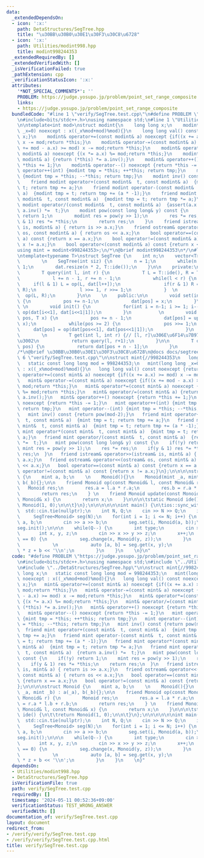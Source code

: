 ```yaml
---
data:
  _extendedDependsOn:
  - icon: ':x:'
    path: DetaStructures/SegTree.hpp
    title: "\u30BB\u30B0\u30E1\u30F3\u30C8\u6728"
  - icon: ':x:'
    path: Utilities/modint998.hpp
    title: modint998244353
  _extendedRequiredBy: []
  _extendedVerifiedWith: []
  _isVerificationFailed: true
  _pathExtension: cpp
  _verificationStatusIcon: ':x:'
  attributes:
    '*NOT_SPECIAL_COMMENTS*': ''
    PROBLEM: https://judge.yosupo.jp/problem/point_set_range_composite
    links:
    - https://judge.yosupo.jp/problem/point_set_range_composite
  bundledCode: "#line 1 \"verify/SegTree.test.cpp\"\n#define PROBLEM \"https://judge.yosupo.jp/problem/point_set_range_composite\"\
    \n#include<bits/stdc++.h>\nusing namespace std;\n#line 1 \"Utilities/modint998.hpp\"\
    \n\ntemplate<int mod>\nstruct modint{\n    long long x;\n    modint(long long\
    \ _x=0) noexcept : x((_x%mod+mod)%mod){}\n    long long val() const noexcept {return\
    \ x;}\n    modint& operator+=(const modint& a) noexcept {if((x += a.x) >= mod)\
    \ x -= mod;return *this;}\n    modint& operator-=(const modint& a) noexcept {if((x\
    \ += mod - a.x) >= mod) x -= mod;return *this;}\n    modint& operator*=(const\
    \ modint& a) noexcept {(x *= a.x) %= mod;return *this;}\n    modint& operator/=(const\
    \ modint& a) {return (*this) *= a.inv();}\n    modint& operator++() noexcept {return\
    \ *this += 1;}\n    modint& operator--() noexcept {return *this -= 1;}\n    modint\
    \ operator++(int) {modint tmp = *this; ++*this; return tmp;}\n    modint operator--(int)\
    \ {modint tmp = *this; --*this; return tmp;}\n    modint inv() const {return pow(mod-2);}\n\
    \    friend modint operator+(const modint&  t, const modint& a)  {modint tmp =\
    \ t; return tmp += a;}\n    friend modint operator-(const modint&  t, const modint&\
    \ a)  {modint tmp = t; return tmp += (a * -1);}\n    friend modint operator*(const\
    \ modint&  t, const modint& a)  {modint tmp = t; return tmp *= a;}\n    friend\
    \ modint operator/(const modint&  t, const modint& a)  {assert(a.x != 0) ; return\
    \ a.inv() *=  t;}\n    modint pow(const long long& y) const {\n        if(!y)\
    \ return 1;\n        modint res = pow(y >> 1);\n        res *= res;\n        if(y\
    \ & 1) res *= *this;\n        return res;\n    }\n    friend istream& operator>>(istream&\
    \ is, modint& a) { return is >> a.x;}\n    friend ostream& operator<<(ostream&\
    \ os, const modint& a) { return os << a.x;}\n    bool operator==(const modint&\
    \ a) const {return x == a.x;}\n    bool operator!=(const modint& a) const {return\
    \ x != a.x;}\n    bool operator<(const modint& a) const {return x < a.x;}\n};\n\
    using mint = modint<998244353>;\n/*\n@brief modint998244353\n*/\n#line 1 \"DetaStructures/SegTree.hpp\"\
    \ntemplate<typename T>\nstruct SegTree {\n    int n;\n    vector<T> dat;\n\n \
    \        \n    SegTree(int siz) {\n        n = 1;\n        while(n < siz) n <<=\
    \ 1;\n        dat.resize(n * 2, T::ide());\n    }\n\n    private:\n         \n\
    \        T query(int l, int r) {\n            T L = T::ide(), R = T::ide();\n\
    \            l += n - 1, r += n - 1;\n            while(l < r) {\n           \
    \     if(l & 1) L = op(L, dat[l++]);\n                if(r & 1) R = op(dat[--r],\
    \ R);\n                l >>= 1, r >>= 1;\n            }  \n            return\
    \  op(L, R);\n        }\n\n    \n    public:\n\n        void set(int pos, T x)\
    \ {\n            pos += n-1;\n            dat[pos] = x;\n        }\n         \
    \ \n        void init() {\n            for(int i = n-1; i >= 1; i--)  dat[i] =\
    \ op(dat[i<<1], dat[i<<1|1]);\n        }\n          \n        void change(int\
    \ pos, T x) {\n            pos += n - 1;\n            dat[pos] = update(dat[pos],\
    \ x);\n            while(pos >= 2) {\n                pos >>= 1;\n           \
    \     dat[pos] = op(dat[pos<<1], dat[pos<<1|1]);\n            }\n        }\n \
    \        \n        T get(int l, int r) {// [l, r]\u306E\u6F14\u7B97\u7D50\u679C\
    \u3002\n            return query(l, r+1);\n        }\n\n        T operator[](int\
    \ pos) {\n            return dat[pos + n - 1];\n        }\n         \n};\n\n\n\
    /*\n@brief \u30BB\u30B0\u30E1\u30F3\u30C8\u6728\n@docs docs/segtree.md\n*/\n#line\
    \ 6 \"verify/SegTree.test.cpp\"\n\nstruct mint{//998244353\n   long long x;\n\
    \   static const long long mod = 998244353;\n   mint(long long _x=0) noexcept\
    \ : x((_x%mod+mod)%mod){}\n   long long val() const noexcept {return x;}\n   mint&\
    \ operator+=(const mint& a) noexcept {if((x += a.x) >= mod) x -= mod;return *this;}\n\
    \   mint& operator-=(const mint& a) noexcept {if((x += mod - a.x) >= mod) x -=\
    \ mod;return *this;}\n   mint& operator*=(const mint& a) noexcept {(x *= a.x)\
    \ %= mod;return *this;}\n   mint& operator/=(const mint& a) {return (*this) *=\
    \ a.inv();}\n   mint& operator++() noexcept {return *this += 1;}\n   mint& operator--()\
    \ noexcept {return *this -= 1;}\n   mint operator++(int) {mint tmp = *this; ++*this;\
    \ return tmp;}\n   mint operator--(int) {mint tmp = *this; --*this; return tmp;}\n\
    \   mint inv() const {return pow(mod-2);}\n   friend mint operator+(const mint&\
    \  t, const mint& a)  {mint tmp = t; return tmp += a;}\n   friend mint operator-(const\
    \ mint&  t, const mint& a)  {mint tmp = t; return tmp += (a * -1);}\n   friend\
    \ mint operator*(const mint&  t, const mint& a)  {mint tmp = t; return tmp *=\
    \ a;}\n   friend mint operator/(const mint&  t, const mint& a)  {return a.inv()\
    \ *=  t;}\n   mint pow(const long long& y) const {\n    if(!y) return 1;\n   \
    \ mint res = pow(y >> 1);\n    res *= res;\n    if(y & 1) res *= *this;\n    return\
    \ res;\n  }\n   friend istream& operator>>(istream& is, mint& a) { return is >>\
    \ a.x;}\n   friend ostream& operator<<(ostream& os, const mint& a) { return os\
    \ << a.x;}\n   bool operator==(const mint& a) const {return x == a.x;}\n   bool\
    \ operator!=(const mint& a) const {return x != a.x;}\n};\n\n\n\nstruct Monoid\
    \ {\n    mint a, b;\n    \n    Monoid(){}\n    Monoid(mint _a, mint _b) : a(_a),\
    \ b(_b){};\n\n    friend Monoid op(const Monoid& l, const Monoid& r) {\n     \
    \   Monoid res;\n        res.a = l.a * r.a;\n        res.b = r.a * l.b + r.b;\n\
    \        return res;\n    } \n    friend Monoid update(const Monoid& l, const\
    \ Monoid& x) {\n        return x;\n    }\n\n\n\tstatic Monoid ide() {\n\t\treturn\
    \ Monoid(1, 0);\n\n\t}\n};\n\n\n\n\n\nint main() {\n\tios::sync_with_stdio(false);\n\
    \  std::cin.tie(nullptr);\n    int N, Q;\n    cin >> N >> Q;\n    int test = 100;\n\
    \     SegTree<Monoid> seg(N);\n    for(int i = 1; i <= N; i++) {\n        mint\
    \ a, b;\n        cin >> a >> b;\n        seg.set(i, Monoid(a, b));\n    }\n\t\
    seg.init();\n\n\n    while(Q--) {\n        int type;\n        cin >> type;\n \
    \       int x, y, z;\n        cin >> x >> y >> z;\n        x++;\n        if(type\
    \ == 0) {\n            seg.change(x, Monoid(y, z));\n        }\n        else {\n\
    \            \n            auto [a, b] = seg.get(x, y);\n            cout << a\
    \ * z + b << '\\n';\n        }\n    }\n    \n}\n"
  code: "#define PROBLEM \"https://judge.yosupo.jp/problem/point_set_range_composite\"\
    \n#include<bits/stdc++.h>\nusing namespace std;\n#include \"../Utilities/modint998.hpp\"\
    \n#include \"../DetaStructures/SegTree.hpp\"\n\nstruct mint{//998244353\n   long\
    \ long x;\n   static const long long mod = 998244353;\n   mint(long long _x=0)\
    \ noexcept : x((_x%mod+mod)%mod){}\n   long long val() const noexcept {return\
    \ x;}\n   mint& operator+=(const mint& a) noexcept {if((x += a.x) >= mod) x -=\
    \ mod;return *this;}\n   mint& operator-=(const mint& a) noexcept {if((x += mod\
    \ - a.x) >= mod) x -= mod;return *this;}\n   mint& operator*=(const mint& a) noexcept\
    \ {(x *= a.x) %= mod;return *this;}\n   mint& operator/=(const mint& a) {return\
    \ (*this) *= a.inv();}\n   mint& operator++() noexcept {return *this += 1;}\n\
    \   mint& operator--() noexcept {return *this -= 1;}\n   mint operator++(int)\
    \ {mint tmp = *this; ++*this; return tmp;}\n   mint operator--(int) {mint tmp\
    \ = *this; --*this; return tmp;}\n   mint inv() const {return pow(mod-2);}\n \
    \  friend mint operator+(const mint&  t, const mint& a)  {mint tmp = t; return\
    \ tmp += a;}\n   friend mint operator-(const mint&  t, const mint& a)  {mint tmp\
    \ = t; return tmp += (a * -1);}\n   friend mint operator*(const mint&  t, const\
    \ mint& a)  {mint tmp = t; return tmp *= a;}\n   friend mint operator/(const mint&\
    \  t, const mint& a)  {return a.inv() *=  t;}\n   mint pow(const long long& y)\
    \ const {\n    if(!y) return 1;\n    mint res = pow(y >> 1);\n    res *= res;\n\
    \    if(y & 1) res *= *this;\n    return res;\n  }\n   friend istream& operator>>(istream&\
    \ is, mint& a) { return is >> a.x;}\n   friend ostream& operator<<(ostream& os,\
    \ const mint& a) { return os << a.x;}\n   bool operator==(const mint& a) const\
    \ {return x == a.x;}\n   bool operator!=(const mint& a) const {return x != a.x;}\n\
    };\n\n\n\nstruct Monoid {\n    mint a, b;\n    \n    Monoid(){}\n    Monoid(mint\
    \ _a, mint _b) : a(_a), b(_b){};\n\n    friend Monoid op(const Monoid& l, const\
    \ Monoid& r) {\n        Monoid res;\n        res.a = l.a * r.a;\n        res.b\
    \ = r.a * l.b + r.b;\n        return res;\n    } \n    friend Monoid update(const\
    \ Monoid& l, const Monoid& x) {\n        return x;\n    }\n\n\n\tstatic Monoid\
    \ ide() {\n\t\treturn Monoid(1, 0);\n\n\t}\n};\n\n\n\n\n\nint main() {\n\tios::sync_with_stdio(false);\n\
    \  std::cin.tie(nullptr);\n    int N, Q;\n    cin >> N >> Q;\n    int test = 100;\n\
    \     SegTree<Monoid> seg(N);\n    for(int i = 1; i <= N; i++) {\n        mint\
    \ a, b;\n        cin >> a >> b;\n        seg.set(i, Monoid(a, b));\n    }\n\t\
    seg.init();\n\n\n    while(Q--) {\n        int type;\n        cin >> type;\n \
    \       int x, y, z;\n        cin >> x >> y >> z;\n        x++;\n        if(type\
    \ == 0) {\n            seg.change(x, Monoid(y, z));\n        }\n        else {\n\
    \            \n            auto [a, b] = seg.get(x, y);\n            cout << a\
    \ * z + b << '\\n';\n        }\n    }\n    \n}"
  dependsOn:
  - Utilities/modint998.hpp
  - DetaStructures/SegTree.hpp
  isVerificationFile: true
  path: verify/SegTree.test.cpp
  requiredBy: []
  timestamp: '2024-05-11 00:52:36+09:00'
  verificationStatus: TEST_WRONG_ANSWER
  verifiedWith: []
documentation_of: verify/SegTree.test.cpp
layout: document
redirect_from:
- /verify/verify/SegTree.test.cpp
- /verify/verify/SegTree.test.cpp.html
title: verify/SegTree.test.cpp
---
```

